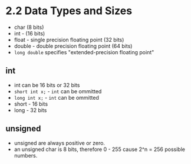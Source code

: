 # 2.2 Data Types and Sizes

- char (8 bits)
- int - (16 bits)
- float - single precision floating point (32 bits)
- double - double precision floating point (64 bits)
- `long double` specifies "extended-precision floating point"


## int 

- int can be 16 bits or 32 bits
- `short int x;` - `int` can be ommitted
- `long int x;` - `int` can be ommitted
- short - 16 bits
- long - 32 bits

## unsigned

- unsigned are always positive or zero.
- an unsigned char is 8 bits, therefore 0 - 255 cause 2^n = 256 possible numbers.